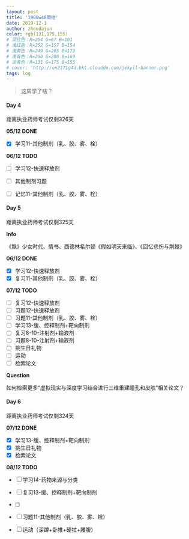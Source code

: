 ```yaml
---
layout: post
title: '1908w48周结'
date: 2019-12-1
author: zhoudajun
color: rgb(131,175,155)
# 深红色：R=254 G=67 B=101
# 浅红色：R=252 G=157 B=154
# 浅黄色：R=249 G=205 B=173
# 浅青色：R=200 G=200 B=169
# 淡青色：R=131 G=175 B=155
# cover: 'http://on2171g4d.bkt.clouddn.com/jekyll-banner.png'
tags: log
---
```


> 这周学了啥？



#### Day 4

距离执业药师考试仅剩326天

**05/12 DONE**

- [x] 学习11-其他制剂（乳、胶、雾、栓）

**06/12 TODO**

- [ ] 学习12-快速释放剂
- [ ] 其他制剂习题
- [ ] 记忆11-其他制剂（乳、胶、雾、栓）



#### Day 5

距离执业药师考试仅剩325天

**Info**

《飘》少女时代、情书、西德林希尔顿《假如明天来临》、《回忆悲伤与荆棘》

**06/12 DONE**

- [x] 学习12-快速释放剂
- [x] 复习11-其他制剂（乳、胶、雾、栓）

**07/12 TODO**

- [ ] 复习12-快速释放剂
- [ ] 习题12-快速释放剂
- [ ] 习题11-其他制剂（乳、胶、雾、栓）
- [ ] 学习13-缓、控释制剂+靶向制剂
- [ ] 复习8-10-注射剂+输液剂
- [ ] 习题8-10-注射剂+输液剂
- [ ] 挑生日礼物
- [ ] 运动
- [ ] 检索论文

**Question**

如何检索更多“虚拟现实与深度学习结合进行三维重建瞳孔和皮肤”相关论文？



#### Day 6

距离执业药师考试仅剩324天

**07/12 DONE**

- [x] 学习13-缓、控释制剂+靶向制剂
- [x] 挑生日礼物
- [x] 检索论文

**08/12 TODO**

- [ ] 学习14-药物来源与分类
- [ ] 复习13-缓、控释制剂+靶向制剂
- [ ] 
- [ ] 习题11-其他制剂（乳、胶、雾、栓）
- [ ] 运动（深蹲+卧推+硬拉+腰腹）



